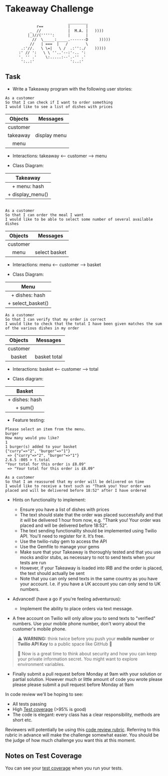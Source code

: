 Takeaway Challenge
==================
```
                            _________
              r==           |       |
           _  //            |  M.A. |   ))))
          |_)//(''''':      |       |
            //  \_____:_____.-------D     )))))
           //   | ===  |   /        \
       .:'//.   \ \=|   \ /  .:'':./    )))))
      :' // ':   \ \ ''..'--:'-.. ':
      '. '' .'    \:.....:--'.-'' .'
       ':..:'                ':..:'

 ```

Task
-----

* Write a Takeaway program with the following user stories:

```
As a customer
So that I can check if I want to order something
I would like to see a list of dishes with prices
```


|   Objects |   Messages|   
| :-------: | :-------: |
| customer   |            |
| takeaway  |  display menu |
 | menu  |             |
 
 * Interactions:  takeaway <-- customer --> menu

* Class Diagram:
 
 |     Takeaway        |
 | :-------------------: |
 |   + menu: hash        |
 |   + display_menu()     |
 
```

As a customer
So that I can order the meal I want
I would like to be able to select some number of several available dishes
```

|   Objects |   Messages|   
| :-------: | :-------: |
| customer   |            |
 | menu  | select basket  |

 * Interactions:  menu <-- customer --> basket

* Class Diagram:

 |     Menu       |
 | :-------------------: |
 |   + dishes: hash        |
 |   + select_basket()     |
 
```
As a customer
So that I can verify that my order is correct
I would like to check that the total I have been given matches the sum of the various dishes in my order
```
|   Objects |   Messages|   
| :-------: | :-------: |
| customer   |            |
 | basket  | basket total  |

 * Interactions:  basket <-- customer --> total


* Class diagram:

 |     Basket     |
 | :-------------------: |
 |   + dishes: hash        |
 |   + sum()     |
 
 * Feature testing:
```
Please select an item from the menu.
burger
How many would you like?
1
1 burger(s) added to your basket
{"curry"=>"2", "burger"=>"1"}
 => {"curry"=>"2", "burger"=>"1"} 
2.6.5 :005 > t.total
"Your total for this order is £8.09"
 => "Your total for this order is £8.09" 
 ```

```
As a customer
So that I am reassured that my order will be delivered on time
I would like to receive a text such as "Thank you! Your order was placed and will be delivered before 18:52" after I have ordered
```

* Hints on functionality to implement:
  * Ensure you have a list of dishes with prices
  * The text should state that the order was placed successfully and that it will be delivered 1 hour from now, e.g. "Thank you! Your order was placed and will be delivered before 18:52".
  * The text sending functionality should be implemented using Twilio API. You'll need to register for it. It’s free.
  * Use the twilio-ruby gem to access the API
  * Use the Gemfile to manage your gems
  * Make sure that your Takeaway is thoroughly tested and that you use mocks and/or stubs, as necessary to not to send texts when your tests are run
  * However, if your Takeaway is loaded into IRB and the order is placed, the text should actually be sent
  * Note that you can only send texts in the same country as you have your account. I.e. if you have a UK account you can only send to UK numbers.

* Advanced! (have a go if you're feeling adventurous):
  * Implement the ability to place orders via text message.

* A free account on Twilio will only allow you to send texts to "verified" numbers. Use your mobile phone number, don't worry about the customer's mobile phone.

> :warning: **WARNING:** think twice before you push your **mobile number** or **Twilio API Key** to a public space like GitHub :eyes:
>
> :key: Now is a great time to think about security and how you can keep your private information secret. You might want to explore environment variables.

* Finally submit a pull request before Monday at 9am with your solution or partial solution.  However much or little amount of code you wrote please please please submit a pull request before Monday at 9am


In code review we'll be hoping to see:

* All tests passing
* High [Test coverage](https://github.com/makersacademy/course/blob/main/pills/test_coverage.md) (>95% is good)
* The code is elegant: every class has a clear responsibility, methods are short etc.

Reviewers will potentially be using this [code review rubric](docs/review.md).  Referring to this rubric in advance will make the challenge somewhat easier.  You should be the judge of how much challenge you want this at this moment.

Notes on Test Coverage
------------------

You can see your [test coverage](https://github.com/makersacademy/course/blob/main/pills/test_coverage.md) when you run your tests.
